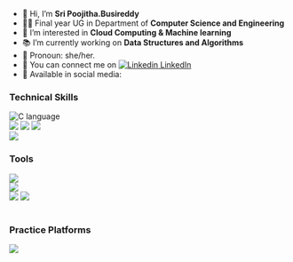 - 👋 Hi, I’m <b>Sri Poojitha.Busireddy</b>
- 🧑‍🎓 Final year UG in Department of <b>Computer Science and Engineering</b><br>
- 👀 I’m interested in <b>Cloud Computing & Machine learning</b>
- 📚 I’m currently working on <b>Data Structures and Algorithms</b>
- 👨 Pronoun: she/her.
- 🫶 You can connect me on [![Linkedin](https://i.stack.imgur.com/gVE0j.png) LinkedIn](www.linkedin.com/in/sripoojithab183)
- 📱 Available in social media: <a href="https://instagram.com/sumanaswags" target="blank"></a></t>
<h3>Technical Skills</h3>

![C language](https://img.shields.io/badge/C-00599C?style=for-the-badge&logo=c&logoColor=white)  
![](https://img.shields.io/badge/Python-14354C?style=for-the-badge&logo=python&logoColor=white) 
![](https://img.shields.io/badge/HTML5-E34F26?style=for-the-badge&logo=html5&logoColor=white)
![](https://img.shields.io/badge/CSS3-1572B6?style=for-the-badge&logo=css3&logoColor=white)
</br>
![](https://img.shields.io/badge/MySQL-005C84?style=for-the-badge&logo=mysql&logoColor=white) <!-- ![](https://img.shields.io/badge/React-20232A?style=for-the-badge&logo=react&logoColor=61DAFB) --> 
</br>
<h3>Tools</h3>

![](https://img.shields.io/badge/GitHub-100000?style=for-the-badge&logo=github&logoColor=white) </br>
![](https://img.shields.io/badge/Visual_Studio_Code-0078D4?style=for-the-badge&logo=visual%20studio%20code&logoColor=white)<br>
![](https://img.shields.io/badge/Eclipse-2C2255?style=for-the-badge&logo=eclipse&logoColor=white)
![](https://img.shields.io/badge/Notepad++-90E59A.svg?style=for-the-badge&logo=notepad%2B%2B&logoColor=black) <br>
 <br>
<h3>Practice Platforms</h3>


![](https://img.shields.io/badge/-LeetCode-FFA116?style=for-the-badge&logo=LeetCode&logoColor=black)
 <br>


![]()



<!---
git-sumana/git-srichimmy is a ✨ special ✨ repository because its `README.md` (this file) appears on your GitHub profile.
You can click the Preview link to take a look at your changes.
--->

